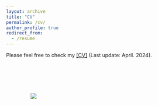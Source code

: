 ```yaml
---
layout: archive
title: "CV"
permalink: /cv/
author_profile: true
redirect_from:
  - /resume
---
```


Please feel free to check my [[CV]](/files/Jingkun_Yue_Chinese_CV_April2024.pdf)   (Last update: April. 2024).

<br>
<br>
<br>
<br>
      
&nbsp;&nbsp;&nbsp;&nbsp;&nbsp;&nbsp;&nbsp;&nbsp;&nbsp;&nbsp;&nbsp;&nbsp;&nbsp;&nbsp;&nbsp;&nbsp; <a href='https://clustrmaps.com/site/1bzhl'  title='Visit tracker'><img src='//clustrmaps.com/map_v2.png?cl=ffffff&w=479&t=tt&d=5nQDltFGJyoiO3wciydO7S8NLGBAFEfmqpzT8lAY4oY&co=2d78ad&ct=ffffff'/></a>


